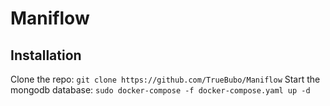# Maniflow

## Installation
Clone the repo: `git clone https://github.com/TrueBubo/Maniflow`
Start the mongodb database: `sudo docker-compose -f docker-compose.yaml up -d`
